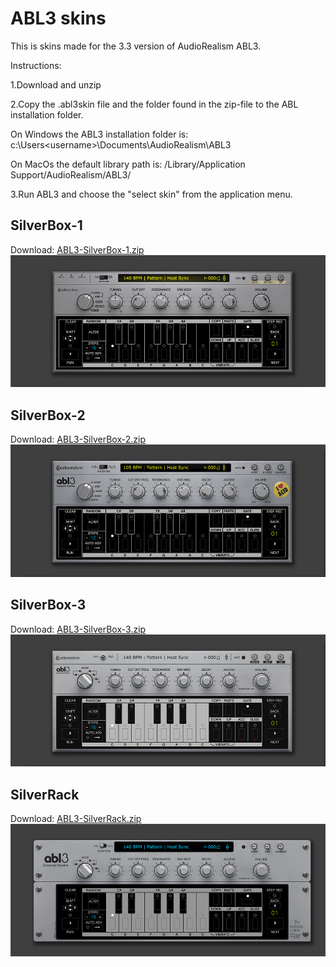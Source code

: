 # ABL3 skins 

This is skins made for the 3.3 version of AudioRealism ABL3.

Instructions:

1.Download and unzip

2.Copy the .abl3skin file and the folder found in the zip-file to the ABL installation folder.

On Windows the ABL3 installation folder is:
c:\Users\<username>\Documents\AudioRealism\ABL3

On MacOs the default library path is:
/Library/Application Support/AudioRealism/ABL3/

3.Run ABL3 and choose the "select skin" from the application menu.

## SilverBox-1
Download: [ABL3-SilverBox-1.zip](ABL3-SilverBox-1.zip)
![preview](abl3-silverbox-1-preview.jpg)


## SilverBox-2
Download: [ABL3-SilverBox-2.zip](ABL3-SilverBox-2.zip)
![preview](abl3-silverbox-2-preview.jpg)


## SilverBox-3
Download: [ABL3-SilverBox-3.zip](ABL3-SilverBox-3.zip)
![preview](abl3-silverbox-3-preview.jpg)


## SilverRack
Download: [ABL3-SilverRack.zip](ABL3-SilverRack.zip)
![preview](abl3-silverRack-preview.jpg)


